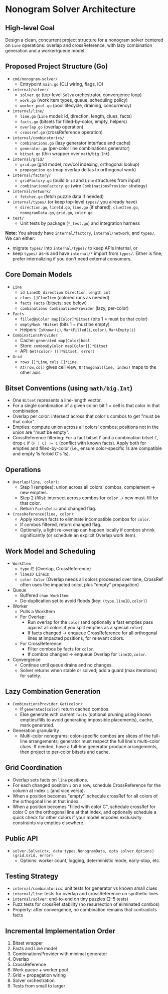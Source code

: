 # Nonogram Solver Architecture

## High-level Goal
Design a clean, concurrent project structure for a nonogram solver centered on `Line` operations: overlap and crossReference, with lazy combination generation and a worker/queue model.

## Proposed Project Structure (Go)
- `cmd/nonogram-solver/`
  - Entrypoint `main.go` (CLI wiring, flags, IO)
- `internal/solver/`
  - `solver.go` (top-level `Solve` orchestrator, convergence loop)
  - `work.go` (work item types, queue, scheduling policy)
  - `worker_pool.go` (pool lifecycle, draining, concurrency)
- `internal/line/`
  - `line.go` (`Line` model: id, direction, length, clues, facts)
  - `facts.go` (bitsets for filled-by-color, empty, helpers)
  - `overlap.go` (overlap operation)
  - `crossref.go` (crossReference operation)
- `internal/combinatorics/`
  - `combinations.go` (lazy generator interface and cache)
  - `generator.go` (per-color line combinations generator)
  - `bitset.go` (thin wrapper over `math/big.Int`)
- `internal/grid/`
  - `grid.go` (grid model, row/col indexing, orthogonal lookup)
  - `propagation.go` (map overlap deltas to orthogonal work)
- `internal/factory/`
  - `gridFactory.go` (build `Grid` and `Line` structures from input)
  - `combinationsFactory.go` (wire `CombinationsProvider` strategy)
- `internal/network/`
  - `fetcher.go` (fetch puzzle data if needed)
- `internal/types/` (or keep top-level `types/` you already have)
  - `direction.go`, `lineId.go`, `line.go` (if shared), `clueItem.go`, `nonogramData.go`, `grid.go`, `color.go`
- `test/`
  - Unit tests by package (`*_test.go`) and integration harness

**Note:** You already have `internal/factory`, `internal/network`, and `types/`. We can either:
- migrate `types/` into `internal/types/` to keep APIs internal, or
- keep `types/` as-is and have `internal/*` import from `types/`.
Either is fine; prefer internalizing if you don't need external consumers.

## Core Domain Models
- `Line`
  - `id LineID`, `direction Direction`, `length int`
  - `clues []ClueItem` (colored runs as needed)
  - `facts Facts` (bitsets; see below)
  - `combinations CombinationsProvider` (lazy, per-color)
- `Facts`
  - `filledByColor map[Color]*Bitset` (bits 1 = must be that color)
  - `emptyMask *Bitset` (bits 1 = must be empty)
  - Helpers: `IsKnown(i)`, `MarkFilled(i,color)`, `MarkEmpty(i)`
- `CombinationsProvider`
  - Cache: `generated map[Color]bool`
  - Store: `combosByColor map[Color][]*Bitset`
  - API: `Get(color) ([]*Bitset, error)`
- `Grid`
  - `rows []*Line`, `cols []*Line`
  - `At(row,col)` gives cell view; `Orthogonal(line, index)` maps to the other axis

## Bitset Conventions (using `math/big.Int`)
- One `Bitset` represents a line-length vector.
- For a single combination of a given color: bit 1 = cell is that color in that combination.
- Overlap per color: intersect across that color's combos to get "must be that color".
- Empties: compute union across all colors' combos; positions not in the union are "must be empty".
- CrossReference filtering: For a fact bitset `F` and a combination bitset `C`, drop `C` if `(F | C) != C` (conflict with known facts). Apply both for empties and filled-by-color (i.e., ensure color-specific 1s are compatible and empty 1s forbid C's 1s).

## Operations
- `Overlap(line, color)`:
  - Step 1 (empties): union across all colors' combos, complement → new empties.
  - Step 2 (fills): intersect across combos for `color` → new must-fill for that color.
  - Return `FactsDelta` and changed flag.
- `CrossReference(line, color)`:
  - Apply known facts to eliminate incompatible combos for `color`.
  - If combos filtered, return changed flag.
  - Optionally, a light re-overlap can happen locally if combos shrink significantly (or schedule an explicit Overlap work item).

## Work Model and Scheduling
- `WorkItem`
  - `type` ∈ {Overlap, CrossReference}
  - `lineID LineID`
  - `color Color` (Overlap needs all colors processed over time; CrossRef often uses the impacted color, plus "empty" propagation)
- Queue
  - Buffered `chan WorkItem`
  - De-duplication set to avoid floods (key: `(type,lineID,color)`)
- Worker
  - Pulls a WorkItem
  - For Overlap:
    - Run overlap for the `color` (and optionally a fast empties pass against all colors if you split empties as a special `color`).
    - If facts changed → enqueue CrossReference for all orthogonal lines at impacted positions, for relevant colors.
  - For CrossReference:
    - Filter combos by facts for `color`.
    - If combos changed → enqueue Overlap for `lineID,color`.
- Convergence
  - Continue until queue drains and no changes.
  - Solver returns when stable or solved; add a guard (max iterations) for safety.

## Lazy Combination Generation
- `CombinationsProvider.Get(color)`:
  - If `generated[color]` return cached combos.
  - Else generate with current `facts` (optional pruning using known empties/fills to avoid generating impossible placements), cache, mark generated.
- Generation granularity
  - Multi-color nonograms: color-specific combos are slices of the full-line arrangements; generator must respect the full line's multi-color clues. If needed, have a full-line generator produce arrangements, then project to per-color bitsets and cache.

## Grid Coordination
- Overlap sets facts on `line` positions.
- For each changed position `i` on a row, schedule CrossReference for the column at index `i` (and vice versa).
- When a position becomes "empty", schedule crossRef for all colors of the orthogonal line at that index.
- When a position becomes "filled with color C", schedule crossRef for color C on the orthogonal line at that index, and optionally schedule a quick check for other colors if your model encodes exclusivity constraints via empties elsewhere.

## Public API
- `solver.Solve(ctx, data types.NonogramData, opts solver.Options) (grid.Grid, error)`
  - Options: worker count, logging, deterministic mode, early-stop, etc.

## Testing Strategy
- `internal/combinatorics`: unit tests for generator vs known small clues
- `internal/line`: tests for overlap and crossReference on synthetic lines
- `internal/solver`: end-to-end on tiny puzzles (2–5 tests)
- Fuzz tests for crossRef stability (no resurrection of eliminated combos)
- Property: after convergence, no combination remains that contradicts facts

## Incremental Implementation Order
1. Bitset wrapper
2. Facts and Line model
3. CombinationsProvider with minimal generator
4. Overlap
5. CrossReference
6. Work queue + worker pool
7. Grid + propagation wiring
8. Solver orchestration
9. Tests from small to larger